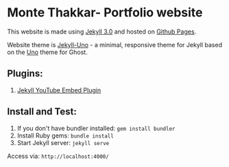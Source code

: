 # Monte Thakkar- Portfolio website

This website is made using [Jekyll 3.0](https://jekyllrb.com/news/2015/10/26/jekyll-3-0-released/) and hosted on [Github Pages](https://pages.github.com/). 

Website theme is [Jekyll-Uno](https://github.com/joshgerdes/jekyll-uno) - a minimal, responsive theme for Jekyll based on the [Uno](https://github.com/daleanthony/Uno) theme for Ghost.

## Plugins: 
1. [Jekyll YouTube Embed Plugin](https://gist.github.com/joelverhagen/1805814)

## Install and Test:
1. If you don't have bundler installed: ```gem install bundler```
2. Install Ruby gems: ```bundle install```
3. Start Jekyll server: ```jekyll serve```

Access via: ```http://localhost:4000/```
